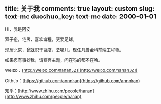 title: 关于我
comments: true
layout: custom
slug: text-me
duoshuo_key: text-me
date: 2000-01-01
---

Hi，我是阿安

双子座，宅男，喜欢编程，更爱足球。

现居北京，曾就职于百度，去哪儿，现任凡普金科前端工程师。

如果您有事找我，请直奔主题，问在吗的都不在哈。

Weibo：[http://weibo.com/hanan321](http://weibo.com/hanan321)

Github：[https://github.com/annnhan](https://github.com/annnhan)

知乎：[http://www.zhihu.com/people/hanan](http://www.zhihu.com/people/hanan)